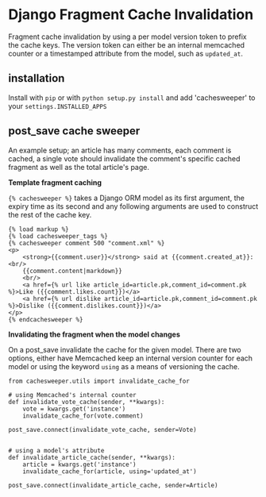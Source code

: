 Django Fragment Cache Invalidation
==================================

Fragment cache invalidation by using a per model version token to prefix the cache keys. The version token can either be an internal memcached counter or a timestamped attribute from the model, such as `updated_at`.

installation
------------

Install with `pip` or with `python setup.py install` and add 'cachesweeper' to your `settings.INSTALLED_APPS`


post_save cache sweeper
-----------------------

An example setup; an article has many comments, each comment is cached, a single vote should invalidate the comment's specific cached fragment as well as the total article's page.
    
**Template fragment caching**

`{% cachesweeper %}` takes a Django ORM model as its first argument, the expiry time as its second and any following arguments are used to construct the rest of the cache key.

    {% load markup %}
    {% load cachesweeper_tags %}
    {% cachesweeper comment 500 "comment.xml" %}
    <p>
        <strong>{{comment.user}}</strong> said at {{comment.created_at}}:<br/>
        {{comment.content|markdown}}
        <br/>
        <a href={% url like article_id=article.pk,comment_id=comment.pk %}>Like ({{comment.likes.count}})</a>
        <a href={% url dislike article_id=article.pk,comment_id=comment.pk %}>Dislike ({{comment.dislikes.count}})</a>
    </p>
    {% endcachesweeper %}

**Invalidating the fragment when the model changes**

On a post_save invalidate the cache for the given model. There are two options, either have Memcached keep an internal version counter for each model or using the keyword `using` as a means of versioning the cache.
    
    from cachesweeper.utils import invalidate_cache_for
    
    # using Memcached's internal counter
    def invalidate_vote_cache(sender, **kwargs):
        vote = kwargs.get('instance')
        invalidate_cache_for(vote.comment)
    
    post_save.connect(invalidate_vote_cache, sender=Vote)
    
    
    # using a model's attribute
    def invalidate_article_cache(sender, **kwargs):
        article = kwargs.get('instance')
        invalidate_cache_for(article, using='updated_at')
    
    post_save.connect(invalidate_article_cache, sender=Article)
